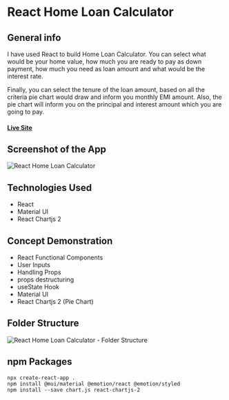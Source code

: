 # **React Home Loan Calculator**

## General info

I have used React to build Home Loan Calculator. You can select what would be your home value, how much you are ready to pay as down payment, how much you need as loan amount and what would be the interest rate. 

Finally, you can select the tenure of the loan amount, based on all the criteria pie chart would draw and inform you monthly EMI amount. Also, the pie chart will inform you on the principal and interest amount which you are going to pay. 

#### [Live Site](https://react-home-loan-calculator.netlify.app/)

## Screenshot of the App

![React Home Loan Calculator](https://i.ibb.co/1GGTtjr/react-1.jpg)

## Technologies Used

- React
- Material UI 
- React Chartjs 2

## Concept Demonstration

- React Functional Components
- User Inputs
- Handling Props
- props destructuring
- useState Hook
- Material UI
- React Chartjs 2 (Pie Chart)

## Folder Structure

![React Home Loan Calculator - Folder Structure](https://i.ibb.co/JFC8r36/react-2.jpg)

## npm Packages

```
npx create-react-app .
npm install @mui/material @emotion/react @emotion/styled
npm install --save chart.js react-chartjs-2
```

